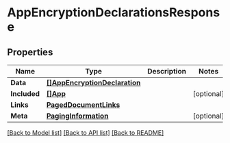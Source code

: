 # AppEncryptionDeclarationsResponse

## Properties

Name | Type | Description | Notes
------------ | ------------- | ------------- | -------------
**Data** | [**[]AppEncryptionDeclaration**](AppEncryptionDeclaration.md) |  | 
**Included** | [**[]App**](App.md) |  | [optional] 
**Links** | [**PagedDocumentLinks**](PagedDocumentLinks.md) |  | 
**Meta** | [**PagingInformation**](PagingInformation.md) |  | [optional] 

[[Back to Model list]](../README.md#documentation-for-models) [[Back to API list]](../README.md#documentation-for-api-endpoints) [[Back to README]](../README.md)



